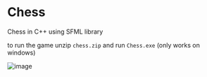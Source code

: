 # Chess

Chess in C++ using SFML library

to run the game unzip `chess.zip` and run `Chess.exe` (only works on windows)

![image](https://user-images.githubusercontent.com/95146232/209690127-bc36512b-7c59-4690-9263-2a1b3bc9c317.png)
